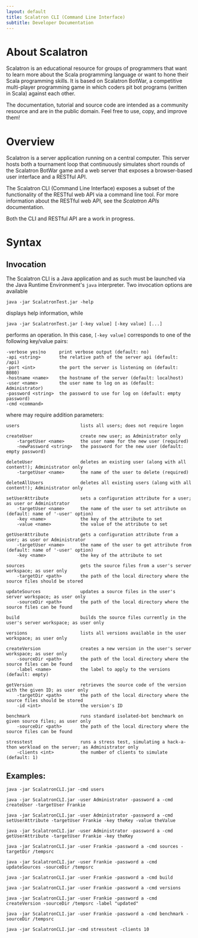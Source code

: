 ```yaml
---
layout: default
title: Scalatron CLI (Command Line Interface)
subtitle: Developer Documentation
---
```


# About Scalatron

Scalatron is an educational resource for groups of programmers that want to learn more about
the Scala programming language or want to hone their Scala programming skills. It is based on
Scalatron BotWar, a competitive multi-player programming game in which coders pit bot programs
(written in Scala) against each other.

The documentation, tutorial and source code are intended as a community resource and are
in the public domain. Feel free to use, copy, and improve them!



# Overview

Scalatron is a server application running on a central computer. This server hosts both a tournament loop
that continuously simulates short rounds of the Scalatron BotWar game and a web server that exposes a
browser-based user interface and a RESTful API.

The Scalatron CLI (Command Line Interface) exposes a subset of the functionality of the RESTful web API via
a command line tool. For more information about the RESTful web API, see the *Scalatron APIs* documentation.

Both the CLI and RESTful API are a work in progress.


# Syntax

## Invocation

The Scalatron CLI is a Java application and as such must be launched via the Java Runtime Environment's
`java` interpreter. Two invocation options are available

    java -jar ScalatronTest.jar -help

displays help information, while

    java -jar ScalatronTest.jar [-key value] [-key value] [...]

performs an operation. In this case, `[-key value]` corresponds to one of the following key/value pairs:

    -verbose yes|no     print verbose output (default: no)
    -api <string>       the relative path of the server api (default: /api)
    -port <int>         the port the server is listening on (default: 8080)
    -hostname <name>    the hostname of the server (default: localhost)
    -user <name>        the user name to log on as (default: Administrator)
    -password <string>  the password to use for log on (default: empty password)
    -cmd <command>

where <command> may require addition parameters:

    users                       lists all users; does not require logon

    createUser                  create new user; as Administrator only
        -targetUser <name>      the user name for the new user (required)
        -newPassword <string>   the password for the new user (default: empty password)

    deleteUser                  deletes an existing user (along with all content!); Administrator only
        -targetUser <name>      the name of the user to delete (required)

    deleteAllUsers              deletes all existing users (along with all content!); Administrator only

    setUserAttribute            sets a configuration attribute for a user; as user or Administrator
        -targetUser <name>      the name of the user to set attribute on (default: name of '-user' option)
        -key <name>             the key of the attribute to set
        -value <name>           the value of the attribute to set

    getUserAttribute            gets a configuration attribute from a user; as user or Administrator
        -targetUser <name>      the name of the user to get attribute from (default: name of '-user' option)
        -key <name>             the key of the attribute to set

    sources                     gets the source files from a user's server workspace; as user only
        -targetDir <path>       the path of the local directory where the source files should be stored

    updateSources               updates a source files in the user's server workspace; as user only
        -sourceDir <path>       the path of the local directory where the source files can be found

    build                       builds the source files currently in the user's server workspace; as user only

    versions                    lists all versions available in the user workspace; as user only

    createVersion               creates a new version in the user's server workspace; as user only
        -sourceDir <path>       the path of the local directory where the source files can be found
        -label <name>           the label to apply to the versions (default: empty)

    getVersion                  retrieves the source code of the version with the given ID; as user only
        -targetDir <path>       the path of the local directory where the source files should be stored
        -id <int>               the version's ID

    benchmark                   runs standard isolated-bot benchmark on given source files; as user only
        -sourceDir <path>       the path of the local directory where the source files can be found

    stresstest                  runs a stress test, simulating a hack-a-thon workload on the server; as Administrator only
        -clients <int>          the number of clients to simulate (default: 1)


## Examples:

    java -jar ScalatronCLI.jar -cmd users

    java -jar ScalatronCLI.jar -user Administrator -password a -cmd createUser -targetUser Frankie

    java -jar ScalatronCLI.jar -user Administrator -password a -cmd setUserAttribute -targetUser Frankie -key theKey -value theValue

    java -jar ScalatronCLI.jar -user Administrator -password a -cmd getUserAttribute -targetUser Frankie -key theKey

    java -jar ScalatronCLI.jar -user Frankie -password a -cmd sources -targetDir /tempsrc

    java -jar ScalatronCLI.jar -user Frankie -password a -cmd updateSources -sourceDir /tempsrc

    java -jar ScalatronCLI.jar -user Frankie -password a -cmd build

    java -jar ScalatronCLI.jar -user Frankie -password a -cmd versions

    java -jar ScalatronCLI.jar -user Frankie -password a -cmd createVersion -sourceDir /tempsrc -label "updated"

    java -jar ScalatronCLI.jar -user Frankie -password a -cmd benchmark -sourceDir /tempsrc

    java -jar ScalatronCLI.jar -cmd stresstest -clients 10



